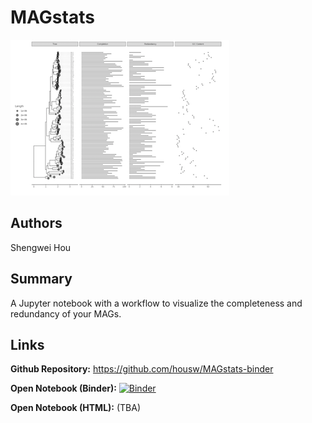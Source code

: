 # MAGstats

![Final visualization](img/magstats.png)

## Authors

Shengwei Hou

## Summary

A Jupyter notebook with a workflow to visualize the completeness and redundancy of your MAGs.

## Links

**Github Repository:** <https://github.com/housw/MAGstats-binder>

**Open Notebook (Binder):** [![Binder](http://mybinder.org/badge_logo.svg)](https://beta.mybinder.org/v2/gh/housw/MAGstats-binder/master?filepath=index.ipynb)

**Open Notebook (HTML):** (TBA)

